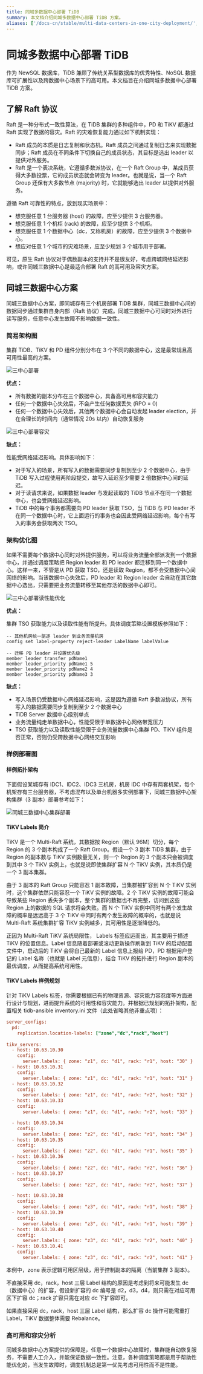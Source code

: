 ```yaml
---
title: 同城多数据中心部署 TiDB
summary: 本文档介绍同城多数据中心部署 TiDB 方案。
aliases: ['/docs-cn/stable/multi-data-centers-in-one-city-deployment/','/docs-cn/v4.0/multi-data-centers-in-one-city-deployment/','/docs-cn/stable/how-to/deploy/geographic-redundancy/overview/','/docs-cn/stable/geo-redundancy-deployment/']
---
```


# 同城多数据中心部署 TiDB

作为 NewSQL 数据库，TiDB 兼顾了传统关系型数据库的优秀特性、NoSQL 数据库可扩展性以及跨数据中心场景下的高可用。本文档旨在介绍同城多数据中心部署 TiDB 方案。

## 了解 Raft 协议

Raft 是一种分布式一致性算法，在 TiDB 集群的多种组件中，PD 和 TiKV 都通过 Raft 实现了数据的容灾。Raft 的灾难恢复能力通过如下机制实现：

- Raft 成员的本质是日志复制和状态机。Raft 成员之间通过复制日志来实现数据同步；Raft 成员在不同条件下切换自己的成员状态，其目标是选出 leader 以提供对外服务。
- Raft 是一个表决系统，它遵循多数派协议，在一个 Raft Group 中，某成员获得大多数投票，它的成员状态就会转变为 leader。也就是说，当一个 Raft Group 还保有大多数节点 (majority) 时，它就能够选出 leader 以提供对外服务。

遵循 Raft 可靠性的特点，放到现实场景中：

- 想克服任意 1 台服务器 (host) 的故障，应至少提供 3 台服务器。
- 想克服任意 1 个机柜 (rack) 的故障，应至少提供 3 个机柜。
- 想克服任意 1 个数据中心（dc，又称机房）的故障，应至少提供 3 个数据中心。
- 想应对任意 1 个城市的灾难场景，应至少规划 3 个城市用于部署。

可见，原生 Raft 协议对于偶数副本的支持并不是很友好，考虑跨城网络延迟影响，或许同城三数据中心是最适合部署 Raft 的高可用及容灾方案。

## 同城三数据中心方案

同城三数据中心方案，即同城存有三个机房部署 TiDB 集群，同城三数据中心间的数据同步通过集群自身内部（Raft 协议）完成。同城三数据中心可同时对外进行读写服务，任意中心发生故障不影响数据一致性。

### 简易架构图

集群 TiDB、TiKV 和 PD 组件分别分布在 3 个不同的数据中心，这是最常规且高可用性最高的方案。

![三中心部署](/media/deploy-3dc.png)

**优点：**

- 所有数据的副本分布在三个数据中心，具备高可用和容灾能力
- 任何一个数据中心失效后，不会产生任何数据丢失 (RPO = 0)
- 任何一个数据中心失效后，其他两个数据中心会自动发起 leader election，并在合理长的时间内（通常情况 20s 以内）自动恢复服务

![三中心部署容灾](/media/deploy-3dc-dr.png)

**缺点：**

性能受网络延迟影响。具体影响如下：

- 对于写入的场景，所有写入的数据需要同步复制到至少 2 个数据中心，由于 TiDB 写入过程使用两阶段提交，故写入延迟至少需要 2 倍数据中心间的延迟。
- 对于读请求来说，如果数据 leader 与发起读取的 TiDB 节点不在同一个数据中心，也会受网络延迟影响。
- TiDB 中的每个事务都需要向 PD leader 获取 TSO，当 TiDB 与 PD leader 不在同一个数据中心时，它上面运行的事务也会因此受网络延迟影响，每个有写入的事务会获取两次 TSO。

### 架构优化图

如果不需要每个数据中心同时对外提供服务，可以将业务流量全部派发到一个数据中心，并通过调度策略把 Region leader 和 PD leader 都迁移到同一个数据中心。这样一来，不管是从 PD 获取 TSO，还是读取 Region，都不会受数据中心间网络的影响。当该数据中心失效后，PD leader 和 Region leader 会自动在其它数据中心选出，只需要把业务流量转移至其他存活的数据中心即可。

![三中心部署读性能优化](/media/deploy-3dc-optimize.png)

**优点：**

集群 TSO 获取能力以及读取性能有所提升。具体调度策略设置模板参照如下：

```shell
-- 其他机房统一驱逐 leader 到业务流量机房
config set label-property reject-leader LabelName labelValue

-- 迁移 PD leader 并设置优先级
member leader transfer pdName1
member leader_priority pdName1 5
member leader_priority pdName2 4
member leader_priority pdName3 3
```

**缺点：**

- 写入场景仍受数据中心网络延迟影响，这是因为遵循 Raft 多数派协议，所有写入的数据需要同步复制到至少 2 个数据中心
- TiDB Server 数据中心级别单点
- 业务流量纯走单数据中心，性能受限于单数据中心网络带宽压力
- TSO 获取能力以及读取性能受限于业务流量数据中心集群 PD、TiKV 组件是否正常，否则仍受跨数据中心网络交互影响

### 样例部署图

#### 样例拓扑架构

下面假设某城存有 IDC1、IDC2、IDC3 三机房，机房 IDC 中存有两套机架，每个机架存有三台服务器，不考虑混布以及单台机器多实例部署下，同城三数据中心架构集群（3 副本）部署参考如下：

![同城三数据中心集群部署](/media/multi-data-centers-in-one-city-deployment-sample.png)

#### TiKV Labels 简介

TiKV 是一个 Multi-Raft 系统，其数据按 Region（默认 96M）切分，每个 Region 的 3 个副本构成了一个 Raft Group。假设一个 3 副本 TiDB 集群，由于 Region 的副本数与 TiKV 实例数量无关，则一个 Region 的 3 个副本只会被调度到其中 3 个 TiKV 实例上，也就是说即使集群扩容 N 个 TiKV 实例，其本质仍是一个 3 副本集群。

由于 3 副本的 Raft Group 只能容忍 1 副本故障，当集群被扩容到 N 个 TiKV 实例时，这个集群依然只能容忍一个 TiKV 实例的故障。2 个 TiKV 实例的故障可能会导致某些 Region 丢失多个副本，整个集群的数据也不再完整，访问到这些 Region 上的数据的 SQL 请求将会失败。而 N 个 TiKV 实例中同时有两个发生故障的概率是远远高于 3 个 TiKV 中同时有两个发生故障的概率的，也就是说 Multi-Raft 系统集群扩容 TiKV 实例越多，其可用性是逐渐降低的。

正因为 Multi-Raft TiKV 系统局限性， Labels 标签应运而出，其主要用于描述 TiKV 的位置信息。Label 信息随着部署或滚动更新操作刷新到 TiKV 的启动配置文件中，启动后的 TiKV 会将自己最新的 Label 信息上报给 PD，PD 根据用户登记的 Label 名称（也就是 Label 元信息），结合 TiKV 的拓扑进行 Region 副本的最优调度，从而提高系统可用性。

#### TiKV Labels 样例规划

针对 TiKV Labels 标签，你需要根据已有的物理资源、容灾能力容忍度等方面进行设计与规划，进而提升系统的可用性和容灾能力。并根据已规划的拓扑架构，配置相关 tidb-ansible inventory.ini 文件（此处省略其他非重点项）：

```ini
server_configs:
  pd:
    replication.location-labels: ["zone","dc","rack","host"]
    
tikv_servers:
  - host: 10.63.10.30
    config:
      server.labels: { zone: "z1", dc: "d1", rack: "r1", host: "30" }
  - host: 10.63.10.31
    config:
      server.labels: { zone: "z1", dc: "d1", rack: "r1", host: "31" }
  - host: 10.63.10.32
    config:
      server.labels: { zone: "z1", dc: "d1", rack: "r2", host: "32" }
  - host: 10.63.10.33
    config:
      server.labels: { zone: "z1", dc: "d1", rack: "r2", host: "33" }

  - host: 10.63.10.34
    config:
      server.labels: { zone: "z2", dc: "d1", rack: "r1", host: "34" }
  - host: 10.63.10.35
    config:
      server.labels: { zone: "z2", dc: "d1", rack: "r1", host: "35" }
  - host: 10.63.10.36
    config:
      server.labels: { zone: "z2", dc: "d1", rack: "r2", host: "36" }
  - host: 10.63.10.37
    config:
      server.labels: { zone: "z2", dc: "d1", rack: "r2", host: "37" }

  - host: 10.63.10.38
    config:
      server.labels: { zone: "z3", dc: "d1", rack: "r1", host: "38" }
  - host: 10.63.10.39
    config:
      server.labels: { zone: "z3", dc: "d1", rack: "r1", host: "39" }
  - host: 10.63.10.40
    config:
      server.labels: { zone: "z3", dc: "d1", rack: "r2", host: "40" }
  - host: 10.63.10.41
    config:
      server.labels: { zone: "z3", dc: "d1", rack: "r2", host: "41" }
```

本例中，zone 表示逻辑可用区层级，用于控制副本的隔离（当前集群 3 副本）。

不直接采用 dc，rack，host 三层 Label 结构的原因是考虑到将来可能发生 dc（数据中心）的扩容，假设新扩容的 dc 编号是 d2，d3，d4，则只需在对应可用区下扩容 dc；rack 扩容只需在对应 dc 下扩容即可。

如果直接采用 dc，rack，host 三层 Label 结构，那么扩容 dc 操作可能需重打 Label，TiKV 数据整体需要 Rebalance。

### 高可用和容灾分析

同城多数据中心方案提供的保障是，任意一个数据中心故障时，集群能自动恢复服务，不需要人工介入，并能保证数据一致性。注意，各种调度策略都是用于帮助性能优化的，当发生故障时，调度机制总是第一优先考虑可用性而不是性能。
